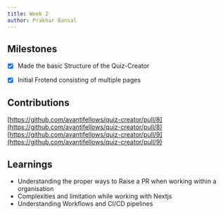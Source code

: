 ```yaml
---
title: Week 2
author: Prakhar Bansal
---
```


## Milestones

- [x] Made the basic Structure of the Quiz-Creator
- [x] Initial Frotend consisting of multiple pages


## Contributions

[https://github.com/avantifellows/quiz-creator/pull/8](https://github.com/avantifellows/quiz-creator/pull/8)
[https://github.com/avantifellows/quiz-creator/pull/9](https://github.com/avantifellows/quiz-creator/pull/9)


## Learnings

- Understanding the proper ways to Raise a PR when working within a organisation
- Complexities and limitation while working with Nextjs
- Understanding Workflows and CI/CD pipelines

